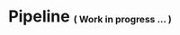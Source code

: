 <h1 align="center">
   <b>
        Pipeline
    </b>
    <sup><sub><sub>
        ( Work in progress ... )
    </sub></sub></sup>
</h1>
